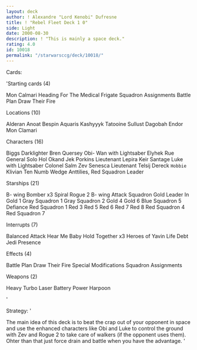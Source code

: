```yaml
---
layout: deck
author: ! Alexandre "Lord Kenobi" Dufresne
title: ! "Rebel Fleet Deck 1 0"
side: Light
date: 2000-08-30
description: ! "This is mainly a space deck."
rating: 4.0
id: 10018
permalink: "/starwarsccg/deck/10018/"
---
```

Cards: 

'Starting cards (4)

Mon Calmari
Heading For The Medical Frigate
Squadron Assignments
Battle Plan
Draw Their Fire

Locations (10)

Alderan
Anoat
Bespin
Aquaris
Kashyyyk
Tatooine
Sullust
Dagobah
Endor
Mon Clamari

Characters (16)

Biggs Darklighter
Bren Quersey
Obi- Wan with Lightsaber
Elyhek Rue
General Solo
Hol Okand
Jek Porkins
Lieutenant Lepira
Keir Santage
Luke with Lightsaber
Colonel Salm
Zev Senesca
Lieutenant Telsij
Dereck `Hobbie` Klivian
Ten Numb
Wedge Anttilies, Red Squadron Leader

Starships (21)

B- wing Bomber x3
Spiral
Rogue 2
B- wing Attack Squadron
Gold Leader In Gold 1
Gray Squadron 1
Gray Squadron 2
Gold 4
Gold 6
Blue Squadron 5
Defiance
Red Squadron 1
Red 3
Red 5
Red 6
Red 7
Red 8
Red Squadron 4
Red Squadron 7

Interrupts (7)

Balanced Attack
Hear Me Baby Hold Together x3
Heroes of Yavin
Life Debt
Jedi Presence

Effects (4)

Battle Plan
Draw Their Fire
Special Modifications
Squadron Assignments

Weapons (2)

Heavy Turbo Laser Battery
Power Harpoon




'

Strategy: '

The main idea of this deck is to beat the crap out of your opponent in space and use the enhanced characters like Obi and Luke to control the ground with Zev and Rogue 2 to take care of walkers (if the opponent uses them). Ohter than that just force drain and battle when you have the advantage.  '

